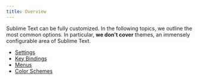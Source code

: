```yaml
---
title: Overview
---
```


Sublime Text can be fully customized. In the following topics, we outline the
most common options. In particular, **we don't cover** themes,
an immensely configurable area of Sublime Text.

- [Settings](./settings)
- [Key Bindings](./key_bindings)
- [Menus](./menus)
- [Color Schemes](./color_schemes)
